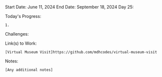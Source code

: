 Start Date: June 11, 2024
End Date: September 18, 2024
Day 25: 

Today's Progress:

    1.



Challenges:

    

Link(s) to Work:

    [Virtual Museum Visit]https://github.com/mdhcodes/virtual-museum-visit

Notes:

    [Any additional notes]